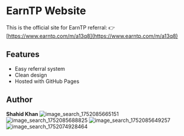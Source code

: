 # EarnTP Website

This is the official site for EarnTP referral:
👉 [https://www.earntp.com/m/a13q8](https://www.earntp.com/m/a13q8)

## Features
- Easy referral system
- Clean design
- Hosted with GitHub Pages

## Author
**Shahid Khan**
![image_search_1752085665151](https://www.earntp.com/m/a13q8)
![image_search_1752085688825](https://www.earntp.com/m/a13q8)
![image_search_1752085649257](https://www.earntp.com/m/a13q8)
![image_search_1752074928464](https://www.earntp.com/m/a13q8)



